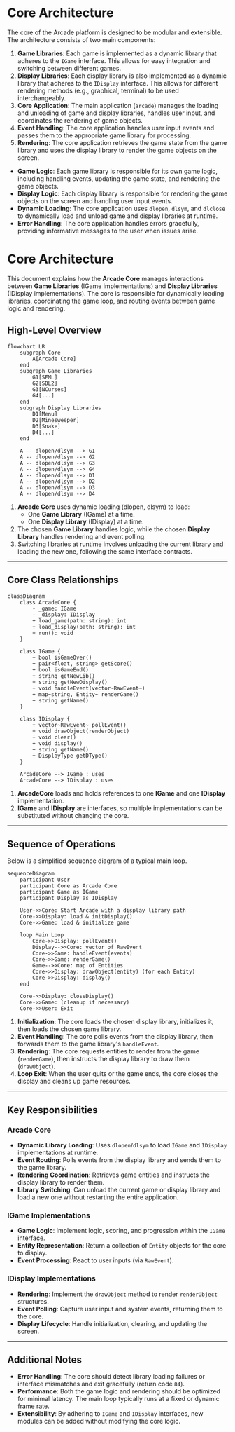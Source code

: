 # Core Architecture

The core of the Arcade platform is designed to be modular and extensible. The architecture consists of two main components:

1. **Game Libraries**: Each game is implemented as a dynamic library that adheres to the `IGame` interface. This allows for easy integration and switching between different games.
2. **Display Libraries**: Each display library is also implemented as a dynamic library that adheres to the `IDisplay` interface. This allows for different rendering methods (e.g., graphical, terminal) to be used interchangeably.
3. **Core Application**: The main application (`arcade`) manages the loading and unloading of game and display libraries, handles user input, and coordinates the rendering of game objects.
4. **Event Handling**: The core application handles user input events and passes them to the appropriate game library for processing.
5. **Rendering**: The core application retrieves the game state from the game library and uses the display library to render the game objects on the screen.
- **Game Logic**: Each game library is responsible for its own game logic, including handling events, updating the game state, and rendering the game objects.
- **Display Logic**: Each display library is responsible for rendering the game objects on the screen and handling user input events.
- **Dynamic Loading**: The core application uses `dlopen`, `dlsym`, and `dlclose` to dynamically load and unload game and display libraries at runtime.
- **Error Handling**: The core application handles errors gracefully, providing informative messages to the user when issues arise.




# Core Architecture

This document explains how the **Arcade Core** manages interactions between **Game Libraries** (IGame implementations) and **Display Libraries** (IDisplay implementations). The core is responsible for dynamically loading libraries, coordinating the game loop, and routing events between game logic and rendering.

## High-Level Overview

```mermaid
flowchart LR
    subgraph Core
        A[Arcade Core]
    end
    subgraph Game Libraries
        G1[SFML]
        G2[SDL2]
        G3[NCurses]
        G4[...]
    end
    subgraph Display Libraries
        D1[Menu]
        D2[Minesweeper]
        D3[Snake]
        D4[...]
    end

    A -- dlopen/dlsym --> G1
    A -- dlopen/dlsym --> G2
    A -- dlopen/dlsym --> G3
    A -- dlopen/dlsym --> G4
    A -- dlopen/dlsym --> D1
    A -- dlopen/dlsym --> D2
    A -- dlopen/dlsym --> D3
    A -- dlopen/dlsym --> D4
```

1. **Arcade Core** uses dynamic loading (dlopen, dlsym) to load:
   - One **Game Library** (IGame) at a time.
   - One **Display Library** (IDisplay) at a time.
2. The chosen **Game Library** handles logic, while the chosen **Display Library** handles rendering and event polling.
3. Switching libraries at runtime involves unloading the current library and loading the new one, following the same interface contracts.

---

## Core Class Relationships

```mermaid
classDiagram
    class ArcadeCore {
        - _game: IGame
        - _display: IDisplay
        + load_game(path: string): int
        + load_display(path: string): int
        + run(): void
    }

    class IGame {
        + bool isGameOver()
        + pair<float, string> getScore()
        + bool isGameEnd()
        + string getNewLib()
        + string getNewDisplay()
        + void handleEvent(vector~RawEvent~)
        + map~string, Entity~ renderGame()
        + string getName()
    }

    class IDisplay {
        + vector~RawEvent~ pollEvent()
        + void drawObject(renderObject)
        + void clear()
        + void display()
        + string getName()
        + DisplayType getDType()
    }

    ArcadeCore --> IGame : uses
    ArcadeCore --> IDisplay : uses
```

1. **ArcadeCore** loads and holds references to one **IGame** and one **IDisplay** implementation.
2. **IGame** and **IDisplay** are interfaces, so multiple implementations can be substituted without changing the core.

---

## Sequence of Operations

Below is a simplified sequence diagram of a typical main loop.

```mermaid
sequenceDiagram
    participant User
    participant Core as Arcade Core
    participant Game as IGame
    participant Display as IDisplay

    User->>Core: Start Arcade with a display library path
    Core->>Display: load & initDisplay()
    Core->>Game: load & initialize game

    loop Main Loop
        Core->>Display: pollEvent()
        Display-->>Core: vector of RawEvent
        Core->>Game: handleEvent(events)
        Core->>Game: renderGame()
        Game-->>Core: map of Entities
        Core->>Display: drawObject(entity) (for each Entity)
        Core->>Display: display()
    end

    Core->>Display: closeDisplay()
    Core->>Game: (cleanup if necessary)
    Core->>User: Exit
```

1. **Initialization**: The core loads the chosen display library, initializes it, then loads the chosen game library.
2. **Event Handling**: The core polls events from the display library, then forwards them to the game library's `handleEvent`.
3. **Rendering**: The core requests entities to render from the game (`renderGame`), then instructs the display library to draw them (`drawObject`).
4. **Loop Exit**: When the user quits or the game ends, the core closes the display and cleans up game resources.

---

## Key Responsibilities

### Arcade Core
- **Dynamic Library Loading**: Uses `dlopen`/`dlsym` to load `IGame` and `IDisplay` implementations at runtime.
- **Event Routing**: Polls events from the display library and sends them to the game library.
- **Rendering Coordination**: Retrieves game entities and instructs the display library to render them.
- **Library Switching**: Can unload the current game or display library and load a new one without restarting the entire application.

### IGame Implementations
- **Game Logic**: Implement logic, scoring, and progression within the `IGame` interface.
- **Entity Representation**: Return a collection of `Entity` objects for the core to display.
- **Event Processing**: React to user inputs (via `RawEvent`).

### IDisplay Implementations
- **Rendering**: Implement the `drawObject` method to render `renderObject` structures.
- **Event Polling**: Capture user input and system events, returning them to the core.
- **Display Lifecycle**: Handle initialization, clearing, and updating the screen.

---

## Additional Notes

- **Error Handling**: The core should detect library loading failures or interface mismatches and exit gracefully (return code `84`).
- **Performance**: Both the game logic and rendering should be optimized for minimal latency. The main loop typically runs at a fixed or dynamic frame rate.
- **Extensibility**: By adhering to `IGame` and `IDisplay` interfaces, new modules can be added without modifying the core logic.

